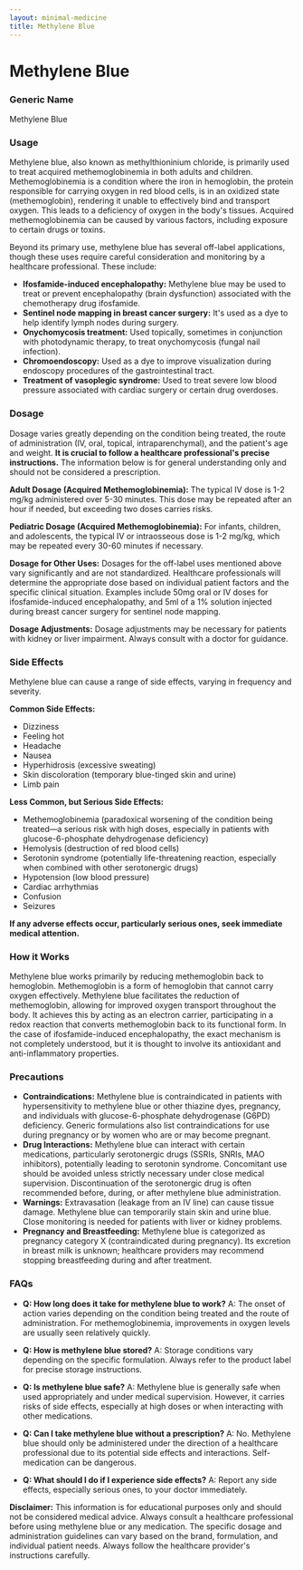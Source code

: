 ```yaml
---
layout: minimal-medicine
title: Methylene Blue
---
```


# Methylene Blue
### Generic Name
Methylene Blue

### Usage

Methylene blue, also known as methylthioninium chloride, is primarily used to treat acquired methemoglobinemia in both adults and children. Methemoglobinemia is a condition where the iron in hemoglobin, the protein responsible for carrying oxygen in red blood cells, is in an oxidized state (methemoglobin), rendering it unable to effectively bind and transport oxygen. This leads to a deficiency of oxygen in the body's tissues.  Acquired methemoglobinemia can be caused by various factors, including exposure to certain drugs or toxins.

Beyond its primary use, methylene blue has several off-label applications, though these uses require careful consideration and monitoring by a healthcare professional. These include:

* **Ifosfamide-induced encephalopathy:**  Methylene blue may be used to treat or prevent encephalopathy (brain dysfunction) associated with the chemotherapy drug ifosfamide.
* **Sentinel node mapping in breast cancer surgery:** It's used as a dye to help identify lymph nodes during surgery.
* **Onychomycosis treatment:**  Used topically, sometimes in conjunction with photodynamic therapy, to treat onychomycosis (fungal nail infection).
* **Chromoendoscopy:**  Used as a dye to improve visualization during endoscopy procedures of the gastrointestinal tract.
* **Treatment of vasoplegic syndrome:**  Used to treat severe low blood pressure associated with cardiac surgery or certain drug overdoses.


### Dosage

Dosage varies greatly depending on the condition being treated, the route of administration (IV, oral, topical, intraparenchymal), and the patient's age and weight.  **It is crucial to follow a healthcare professional's precise instructions.**  The information below is for general understanding only and should not be considered a prescription.

**Adult Dosage (Acquired Methemoglobinemia):**  The typical IV dose is 1-2 mg/kg administered over 5-30 minutes. This dose may be repeated after an hour if needed, but exceeding two doses carries risks.

**Pediatric Dosage (Acquired Methemoglobinemia):**  For infants, children, and adolescents, the typical IV or intraosseous dose is 1-2 mg/kg, which may be repeated every 30-60 minutes if necessary.


**Dosage for Other Uses:** Dosages for the off-label uses mentioned above vary significantly and are not standardized.  Healthcare professionals will determine the appropriate dose based on individual patient factors and the specific clinical situation.  Examples include 50mg oral or IV doses for ifosfamide-induced encephalopathy, and 5ml of a 1% solution injected during breast cancer surgery for sentinel node mapping.

**Dosage Adjustments:** Dosage adjustments may be necessary for patients with kidney or liver impairment.  Always consult with a doctor for guidance.


### Side Effects

Methylene blue can cause a range of side effects, varying in frequency and severity.  

**Common Side Effects:**

* Dizziness
* Feeling hot
* Headache
* Nausea
* Hyperhidrosis (excessive sweating)
* Skin discoloration (temporary blue-tinged skin and urine)
* Limb pain

**Less Common, but Serious Side Effects:**

* Methemoglobinemia (paradoxical worsening of the condition being treated—a serious risk with high doses, especially in patients with glucose-6-phosphate dehydrogenase deficiency)
* Hemolysis (destruction of red blood cells)
* Serotonin syndrome (potentially life-threatening reaction, especially when combined with other serotonergic drugs)
* Hypotension (low blood pressure)
* Cardiac arrhythmias
* Confusion
* Seizures

**If any adverse effects occur, particularly serious ones, seek immediate medical attention.**


### How it Works

Methylene blue works primarily by reducing methemoglobin back to hemoglobin.  Methemoglobin is a form of hemoglobin that cannot carry oxygen effectively. Methylene blue facilitates the reduction of methemoglobin, allowing for improved oxygen transport throughout the body. It achieves this by acting as an electron carrier, participating in a redox reaction that converts methemoglobin back to its functional form.  In the case of ifosfamide-induced encephalopathy, the exact mechanism is not completely understood, but it is thought to involve its antioxidant and anti-inflammatory properties.


### Precautions

* **Contraindications:** Methylene blue is contraindicated in patients with hypersensitivity to methylene blue or other thiazine dyes, pregnancy, and individuals with glucose-6-phosphate dehydrogenase (G6PD) deficiency. Generic formulations also list contraindications for use during pregnancy or by women who are or may become pregnant.
* **Drug Interactions:**  Methylene blue can interact with certain medications, particularly serotonergic drugs (SSRIs, SNRIs, MAO inhibitors), potentially leading to serotonin syndrome.  Concomitant use should be avoided unless strictly necessary under close medical supervision.  Discontinuation of the serotonergic drug is often recommended before, during, or after methylene blue administration.
* **Warnings:**  Extravasation (leakage from an IV line) can cause tissue damage.   Methylene blue can temporarily stain skin and urine blue.  Close monitoring is needed for patients with liver or kidney problems.
* **Pregnancy and Breastfeeding:**  Methylene blue is categorized as pregnancy category X (contraindicated during pregnancy). Its excretion in breast milk is unknown; healthcare providers may recommend stopping breastfeeding during and after treatment.


### FAQs

* **Q: How long does it take for methylene blue to work?** A: The onset of action varies depending on the condition being treated and the route of administration.  For methemoglobinemia, improvements in oxygen levels are usually seen relatively quickly.

* **Q: How is methylene blue stored?** A:  Storage conditions vary depending on the specific formulation. Always refer to the product label for precise storage instructions.

* **Q: Is methylene blue safe?** A: Methylene blue is generally safe when used appropriately and under medical supervision. However, it carries risks of side effects, especially at high doses or when interacting with other medications.

* **Q: Can I take methylene blue without a prescription?** A: No. Methylene blue should only be administered under the direction of a healthcare professional due to its potential side effects and interactions.  Self-medication can be dangerous.

* **Q: What should I do if I experience side effects?** A:  Report any side effects, especially serious ones, to your doctor immediately.


**Disclaimer:** This information is for educational purposes only and should not be considered medical advice. Always consult a healthcare professional before using methylene blue or any medication.  The specific dosage and administration guidelines can vary based on the brand, formulation, and individual patient needs.  Always follow the healthcare provider's instructions carefully.

